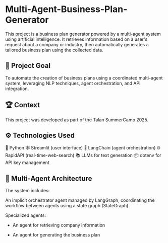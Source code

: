 # Multi-Agent-Business-Plan-Generator

This project is a business plan generator powered by a multi-agent system using artificial intelligence. It retrieves information based on a user's request about a company or industry, then automatically generates a tailored business plan using the collected data.

## 🎯 Project Goal
To automate the creation of business plans using a coordinated multi-agent system, leveraging NLP techniques, agent orchestration, and API integration.

## 🏆 Context
This project was developed as part of the Talan SummerCamp 2025.

## ⚙️ Technologies Used
🐍 Python
🕸️ Streamlit (user interface)
🤖 LangChain (agent orchestration)
🌐 RapidAPI (real-time-web-search)
📚 LLMs for text generation
📦 dotenv for API key management

## 🧠 Multi-Agent Architecture
The system includes:

An implicit orchestrator agent managed by LangGraph, coordinating the workflow between agents using a state graph (StateGraph).

Specialized agents:

   - An agent for retrieving company information

   - An agent for generating the business plan
